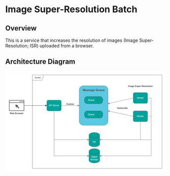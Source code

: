 # Image Super-Resolution Batch

## Overview
This is a service that increases the resolution of images (Image Super-Resolution; ISR) uploaded from a browser.

## Architecture Diagram
<img src="images/architecture.webp" alt="architecture diagram">
